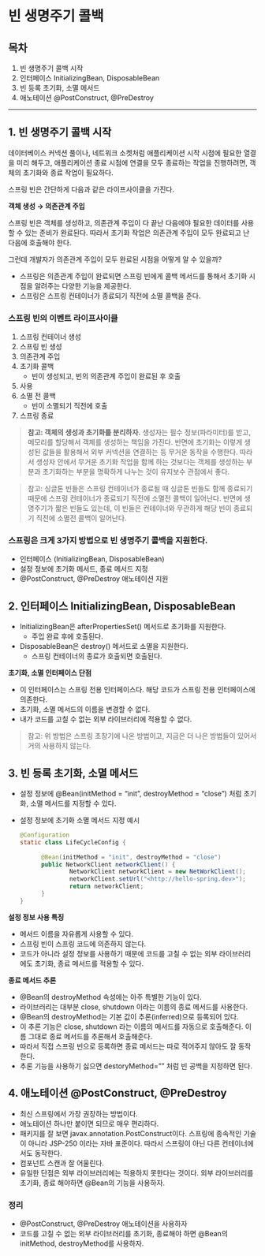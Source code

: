 # 빈 생명주기 콜백



## 목차

1. 빈 생명주기 콜백 시작
2. 인터페이스 InitializingBean, DisposableBean
3. 빈 등록 초기화, 소멸 메서드
4. 애노테이션 @PostConstruct, @PreDestroy

------



## 1. 빈 생명주기 콜백 시작

데이터베이스 커넥션 풀이나, 네트워크 소켓처럼 애플리케이션 시작 시점에 필요한 열결을 미리 해두고, 애플리케이션 종료 시점에 연결을 모두 종료하는 작업을 진행하려면, 객체의 초기화와 종료 작업이 필요하다.

스프링 빈은 간단하게 다음과 같은 라이프사이클을 가진다.

**객체 생성 → 의존관계 주입**

스프링 빈은 객체를 생성하고, 의존관계 주입이 다 끝난 다음에야 필요한 데이터를 사용할 수 있는 준비가 완료된다. 따라서 초기화 작업은 의존관계 주입이 모두 완료되고 난 다음에 호출해야 한다.

그런데 개발자가 의존관계 주입이 모두 완료된 시점을 어떻게 알 수 있을까?

- 스프링은 의존관계 주입이 완료되면 스프링 빈에게 콜백 메서드를 통해서 초기화 시점을 알려주는 다양한 기능을 제공한다.
- 스프링은 스프링 컨테이너가 종료되기 직전에 소멸 콜백을 준다.

### 스프링 빈의 이벤트 라이프사이클

1. 스프링 컨테이너 생성
2. 스프링 빈 생성
3. 의존관계 주입
4. 초기화 콜백
   - 빈이 생성되고, 빈의 의존관계 주입이 완료된 후 호출
5. 사용
6. 소멸 전 콜백
   - 빈이 소멸되기 직전에 호출
7. 스프링 종료

> **참고: 객체의 생성과 초기화를 분리하자.** 생성자는 필수 정보(파라미터)를 받고, 메모리를 할당해서 객체를 생성하는 책임을 가진다. 반면에 초기화는 이렇게 생성된 값들을 활용해서 외부 커넥션을 연결하는 등 무거운 동작을 수행한다.
> 따라서 생성자 안에서 무거운 초기화 작업을 함께 하는 것보다는 객체를 생성하는 부분과 초기화하는 부분을 명확하게 나누는 것이 유지보수 관점에서 좋다.

> 참고: 싱글톤 빈들은 스프링 컨테이너가 종료될 때 싱글톤 빈들도 함께 종료되기 때문에 스프링 컨테이너가 종료되기 직전에 소멸전 콜백이 일어난다. 반면에 생명주기가 짧은 빈들도 있는데, 이 빈들은 컨테이너와 무관하게 해당 빈이 종료되기 직전에 소멸전 콜백이 일어난다.

### 스프링은 크게 3가지 방법으로 빈 생명주기 콜백을 지원한다.

- 인터페이스 (InitializingBean, DisposableBean)
- 설정 정보에 초기화 메서드, 종료 메서드 지정
- @PostConstruct, @PreDestroy 애노테이션 지원



## 2. 인터페이스 InitializingBean, DisposableBean

- InitializingBean은 afterPropertiesSet() 메서드로 초기화를 지원한다.
  - 주입 완료 후에 호출된다.
- DisposableBean은 destroy() 메서드로 소멸을 지원한다.
  - 스프링 컨테이너의 종료가 호출되면 호출된다.

**초기화, 소멸 인터페이스 단점**

- 이 인터페이스는 스프링 전용 인터페이스다. 해당 코드가 스프링 전용 인터페이스에 의존한다.
- 초기화, 소멸 메서드의 이름을 변경할 수 없다.
- 내가 코드를 고칠 수 없는 외부 라이브러리에 적용할 수 없다.

> 참고: 위 방법은 스프링 초창기에 나온 방법이고, 지금은 더 나은 방법들이 있어서 거의 사용하지 않는다.



## 3. 빈 등록 초기화, 소멸 메서드

- 설정 정보에 @Bean(initMethod = “init”, destroyMethod = “close”) 처럼 초기화, 소멸 메서드를 지정할 수 있다.

- 설정 정보에 초기화 소멸 메서드 지정 예시

  ```java
  @Configuration
  static class LifeCycleConfig {
  		
  		@Bean(initMethod = "init", destroyMethod = "close")
  		public NetworkClient networkClient() {
  				NetworkClient networkClient = new NetWorkClient();
  				networkClient.setUrl("<http://hello-spring.dev>");
  				return networkClient;
  		}
  }
  ```

**설정 정보 사용 특징**

- 메서드 이름을 자유롭게 사용할 수 있다.
- 스프링 빈이 스프링 코드에 의존하지 않는다.
- 코드가 아니라 설정 정보를 사용하기 때문에 코드를 고칠 수 없는 외부 라이브러리에도 초기화, 종료 메서드를 적용할 수 있다.

**종료 메서드 추론**

- @Bean의 destroyMethod 속성에는 아주 특별한 기능이 있다.
- 라이브러리는 대부분 close, shutdown 이라는 이름의 종료 메서드를 사용한다.
- @Bean의 destroyMethod는 기본 값이 추론(inferred)으로 등록되어 있다.
- 이 추론 기능은 close, shutdown 라는 이름의 메서드를 자동으로 호출해준다. 이름 그대로 종료 메서드를 추론해서 호출해준다.
- 따라서 직접 스프링 빈으로 등록하면 종료 메서드는 따로 적어주지 않아도 잘 동작한다.
- 추론 기능을 사용하기 싫으면 destoryMethod=”” 처럼 빈 공백을 지정하면 된다.



## 4. 애노테이션 @PostConstruct, @PreDestroy

- 최신 스프링에서 가장 권장하는 방법이다.
- 애노테이션 하나만 붙이면 되므로 매우 편리하다.
- 패키지를 잘 보면 javax.annotation.PostConstruct이다. 스프링에 종속적인 기술이 아니라 JSP-250 이라는 자바 표준이다. 따라서 스프링이 아닌 다른 컨테이너에서도 동작한다.
- 컴포넌트 스캔과 잘 어울린다.
- 유일한 단점은 외부 라이브러리에는 적용하지 못한다는 것이다. 외부 라이브러리를 초기화, 종료 해야하면 @Bean의 기능을 사용하자.

### 정리

- @PostConstruct, @PreDestroy 애노테이션을 사용하자
- 코드를 고칠 수 없는 외부 라이브러리를 초기화, 종료해야 하면 @Bean의 initMethod, destroyMethod를 사용하자.